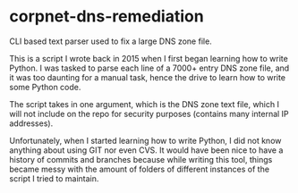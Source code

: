 # corpnet-dns-remediation
CLI based text parser used to fix a large DNS zone file.

This is a script I wrote back in 2015 when I first began learning how to write Python. I was tasked to parse each line of a 7000+ entry DNS zone file, and it was too daunting for a manual task, hence the drive to learn how to write some Python code.

The script takes in one argument, which is the DNS zone text file, which I will not include on the repo for security purposes (contains many internal IP addresses).

Unfortunately, when I started learning how to write Python, I did not know anything about using GIT nor even CVS. It would have been nice to have a history of commits and branches because while writing this tool, things became messy with the amount of folders of different instances of the script I tried to maintain.
